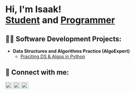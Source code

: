 <h1>Hi, I'm Isaak! <br/> <a href="https://www.linkedin.com/in/isaak-cuevas/">Student</a> and <a href="https://github.com/Thioid">Programmer</a>

<h2>👨‍💻 Software Development Projects:</h2>

- <b>Data Structures and Algorithms Practice (AlgoExpert)</b>
  - [Praciting DS & Algos in Python](https://github.com/joshmadakor1/Algorithms-Practice)

<h2> 🤳 Connect with me:</h2>

[<img align="left" alt="Isaak Cuevas | Twitter" width="22px" src="https://cdn.jsdelivr.net/npm/simple-icons@v3/icons/twitter.svg" />][twitter]
[<img align="left" alt="Isaak Cuevas | LinkedIn" width="22px" src="https://cdn.jsdelivr.net/npm/simple-icons@v3/icons/linkedin.svg" />][linkedin]
[<img align="left" alt="Isaak Cuevas | Instagram" width="22px" src="https://cdn.jsdelivr.net/npm/simple-icons@v3/icons/instagram.svg" />][instagram]

[twitter]: https://twitter.com/caves001
[instagram]: https://www.instagram.com/_isaak_c_/
[linkedin]: https://www.linkedin.com/in/isaak-cuevas/

<!--
**Thioid/Thioid** is a ✨ _special_ ✨ repository because its `README.md` (this file) appears on your GitHub profile.

Here are some ideas to get you started:

- 🔭 I’m currently working on ...
- 🌱 I’m currently learning ...
- 👯 I’m looking to collaborate on ...
- 🤔 I’m looking for help with ...
- 💬 Ask me about ...
- 📫 How to reach me: ...
- 😄 Pronouns: ...
- ⚡ Fun fact: ...
-->
